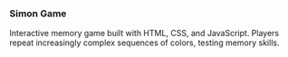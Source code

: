 <h3>Simon Game</h3>

<p>Interactive memory game built with HTML, CSS, and JavaScript. Players repeat increasingly complex sequences of colors, testing memory skills.</p>

